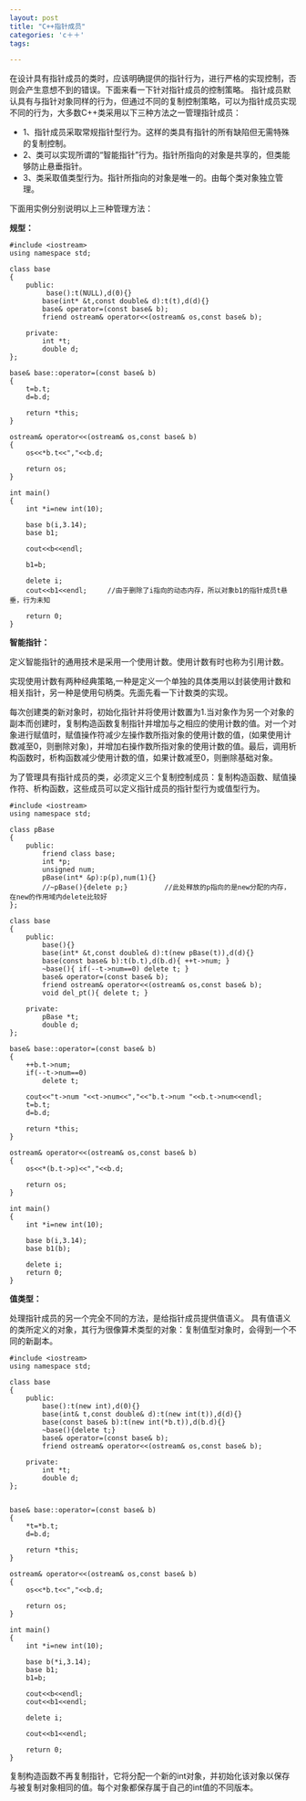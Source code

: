 ```yaml
---
layout: post
title: "C++指针成员"
categories: 'c＋＋'
tags:

---
```


在设计具有指针成员的类时，应该明确提供的指针行为，进行严格的实现控制，否则会产生意想不到的错误。下面来看一下针对指针成员的控制策略。
指针成员默认具有与指针对象同样的行为，但通过不同的复制控制策略，可以为指针成员实现不同的行为，大多数C++类采用以下三种方法之一管理指针成员：
*  1、指针成员采取常规指针型行为。这样的类具有指针的所有缺陷但无需特殊的复制控制。
*  2、类可以实现所谓的“智能指针”行为。指针所指向的对象是共享的，但类能够防止悬垂指针。
*  3、类采取值类型行为。指针所指向的对象是唯一的。由每个类对象独立管理。

下面用实例分别说明以上三种管理方法：

**规型：**
	
	#include <iostream>
    using namespace std;

    class base
    {
        public:
		     base():t(NULL),d(0){}
            base(int* &t,const double& d):t(t),d(d){}
            base& operator=(const base& b);
            friend ostream& operator<<(ostream& os,const base& b);

        private:
            int *t;
            double d;
    };

    base& base::operator=(const base& b)
    {
        t=b.t;
        d=b.d;

        return *this;
    }

    ostream& operator<<(ostream& os,const base& b)
    {
        os<<*b.t<<","<<b.d;

        return os;
    }

    int main()
    {
        int *i=new int(10);
        
        base b(i,3.14);
        base b1;

        cout<<b<<endl;

        b1=b;

        delete i;
        cout<<b1<<endl;		//由于删除了i指向的动态内存，所以对象b1的指针成员t悬垂，行为未知

        return 0;
    }

**智能指针：**

定义智能指针的通用技术是采用一个使用计数。使用计数有时也称为引用计数。
	
实现使用计数有两种经典策略,一种是定义一个单独的具体类用以封装使用计数和相关指针，另一种是使用句柄类。先面先看一下计数类的实现。
	
每次创建类的新对象时，初始化指针并将使用计数置为1.当对象作为另一个对象的副本而创建时，复制构造函数复制指针并增加与之相应的使用计数的值。对一个对象进行赋值时，赋值操作符减少左操作数所指对象的使用计数的值，(如果使用计数减至0，则删除对象)，并增加右操作数所指对象的使用计数的值。最后，调用析构函数时，析构函数减少使用计数的值，如果计数减至0，则删除基础对象。

为了管理具有指针成员的类，必须定义三个复制控制成员：复制构造函数、赋值操作符、析构函数，这些成员可以定义指针成员的指针型行为或值型行为。

	#include <iostream>
    using namespace std;

    class pBase
    {
        public:
            friend class base;
            int *p;
            unsigned num;
            pBase(int* &p):p(p),num(1){}
            //~pBase(){delete p;}         //此处释放的p指向的是new分配的内存，在new的作用域内delete比较好
    };

    class base
    {
        public:
            base(){}
            base(int* &t,const double& d):t(new pBase(t)),d(d){}
            base(const base& b):t(b.t),d(b.d){ ++t->num; }
            ~base(){ if(--t->num==0) delete t; }
            base& operator=(const base& b);
            friend ostream& operator<<(ostream& os,const base& b);
            void del_pt(){ delete t; }

        private:
            pBase *t;
            double d;
    };

    base& base::operator=(const base& b)
    {
        ++b.t->num;
        if(--t->num==0)
            delete t;

        cout<<"t->num "<<t->num<<","<<"b.t->num "<<b.t->num<<endl;
        t=b.t;
        d=b.d;

        return *this;
    }

    ostream& operator<<(ostream& os,const base& b)
    {
        os<<*(b.t->p)<<","<<b.d;

        return os;
    }

    int main()
    {
        int *i=new int(10);
        
        base b(i,3.14);
        base b1(b);

        delete i;
        return 0;
    }


**值类型：**

处理指针成员的另一个完全不同的方法，是给指针成员提供值语义。
具有值语义的类所定义的对象，其行为很像算术类型的对象：复制值型对象时，会得到一个不同的新副本。

	#include <iostream>
    using namespace std;

    class base
    {
        public:
            base():t(new int),d(0){}
            base(int& t,const double& d):t(new int(t)),d(d){}
            base(const base& b):t(new int(*b.t)),d(b.d){}
            ~base(){delete t;}
            base& operator=(const base& b);
            friend ostream& operator<<(ostream& os,const base& b);

        private:
            int *t;
            double d;
    };


    base& base::operator=(const base& b)
    {
        *t=*b.t;
        d=b.d;

        return *this;
    }

    ostream& operator<<(ostream& os,const base& b)
    {
        os<<*b.t<<","<<b.d;

        return os;
    }

    int main()
    {
        int *i=new int(10);
        
        base b(*i,3.14);
        base b1;
        b1=b;

        cout<<b<<endl;
        cout<<b1<<endl;

        delete i;

        cout<<b1<<endl;

        return 0;
    }

复制构造函数不再复制指针，它将分配一个新的int对象，并初始化该对象以保存与被复制对象相同的值。每个对象都保存属于自己的int值的不同版本。

	
	